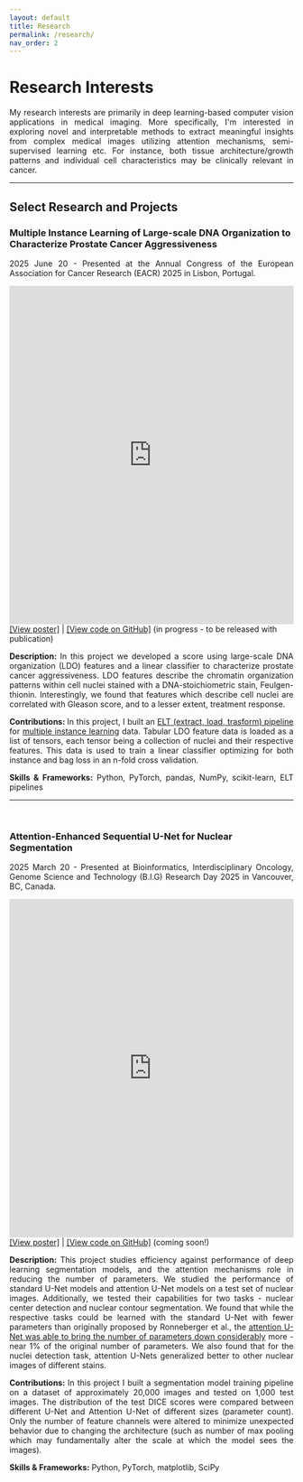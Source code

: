```yaml
---
layout: default
title: Research
permalink: /research/
nav_order: 2
---
```


# Research Interests
<p style = 'text-align: justify;'>
My research interests are primarily in deep learning-based computer vision applications in medical imaging. 
More specifically, I'm interested in exploring novel and interpretable methods to extract meaningful insights 
from complex medical images utilizing attention mechanisms, semi-supervised learning etc. 
For instance, both tissue architecture/growth patterns and individual cell characteristics may be clinically relevant in cancer. 
</p>

---

## Select Research and Projects
<h3><b>Multiple Instance Learning of Large-scale DNA Organization to Characterize Prostate Cancer Aggressiveness</b></h3>
<p style = 'text-align: justify'>
2025 June 20 - Presented at the Annual Congress of the European Association for Cancer Research (EACR) 2025 in Lisbon, Portugal. <br>
</p>
<embed src='https://fuminaba.github.io/assets/[2025](Jun19) EACR-Poster-Fumi.pdf' width='100%' height='600'/>
<a href = 'https://fuminaba.github.io/assets/[2025](Jun19) EACR-Poster-Fumi.pdf' target = '_blank'>
[View poster]</a> | <a href = "fuminaba.github.io/404.html">[View code on GitHub]</a> (in progress - to be released with publication)

<p style = 'text-align: justify'><b>Description: </b>
In this project we developed a score using large-scale DNA organization (LDO) features and a linear classifier to characterize prostate cancer aggressiveness. LDO features describe the chromatin organization patterns within cell nuclei stained with a DNA-stoichiometric stain, Feulgen-thionin. Interestingly, we found that features which describe cell nuclei are correlated with Gleason score, and to a lesser extent, treatment response.
</p>
<p style = 'text-align: justify'><b>Contributions: </b>
In this project, I built an <u>ELT (extract, load, trasform) pipeline</u> for <u>multiple instance learning</u> data. Tabular LDO feature data is loaded as a list of tensors, each tensor being a collection of nuclei and their respective features. This data is used to train a linear classifier optimizing for both instance and bag loss in an n-fold cross validation.
</p>
<p style = 'text-align: justify'>
<b>Skills & Frameworks:</b> Python, PyTorch, pandas, NumPy, scikit-learn, ELT pipelines<br>
</p>

---   

<br>
<h3><b>Attention-Enhanced Sequential U-Net for Nuclear Segmentation</b></h3>
<p style = 'text-align: justify'>
2025 March 20 - Presented at Bioinformatics, Interdisciplinary Oncology, Genome Science and Technology (B.I.G) Research Day 2025 in Vancouver, BC, Canada.
</p>
<embed src='https://fuminaba.github.io/assets/[2025](Mar20) BIG25-Poster-Fumi.pdf' width='100%' height='600'/>
<a href = 'https://fuminaba.github.io/assets/[2025](Mar20) BIG25-Poster-Fumi.pdf' target = '_blank'>
[View poster]</a> | <a href = "fuminaba.github.io/404.html">[View code on GitHub]</a> (coming soon!)

<p style = 'text-align: justify'><b>Description: </b>
This project studies efficiency against performance of deep learning segmentation models, and the attention mechanisms role in reducing the number of parameters. We studied the performance of standard U-Net models and attention U-Net models on a test set of nuclear images. Additionally, we tested their capabilities for two tasks - nuclear center detection and nuclear contour segmentation. We found that while the respective tasks could be learned with the standard U-Net with fewer parameters than originally proposed by Ronneberger et al., the <u>attention U-Net was able to bring the number of parameters down considerably</u> more - near 1% of the original number of parameters. We also found that for the nuclei detection task, attention U-Nets generalized better to other nuclear images of different stains.
</p>
<p style = 'text-align: justify'><b>Contributions: </b>
In this project I built a segmentation model training pipeline on a dataset of approximately 20,000 images and tested on 1,000 test images. The distribution of the test DICE scores were compared between different U-Net and Attention U-Net of different sizes (parameter count). Only the number of feature channels were altered to minimize unexpected behavior due to changing the architecture (such as number of max pooling which may fundamentally alter the scale at which the model sees the images).
</p>
<p style = 'text-align: justify'>
<b>Skills & Frameworks:</b> Python, PyTorch, matplotlib, SciPy<br>
</p>
